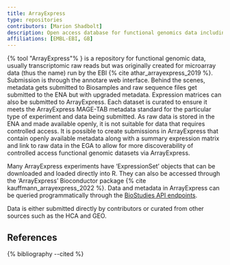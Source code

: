 ```yaml
---
title: ArrayExpress
type: repositories
contributors: [Marion Shadbolt]
description: Open access database for functional genomics data including transcriptomics and micro-arrays.
affiliations: [EMBL-EBI, GB]
---
```


{% tool "ArrayExpress"% } is a repository for functional genomic data, usually transcriptomic raw reads but was originally created for microarray data (thus the name) run by the EBI {% cite athar_arrayexpress_2019 %}. Submission is through the annotare web interface. Behind the scenes, metadata gets submitted to Biosamples and raw sequence files get submitted to the ENA but with upgraded metadata. Expression matrices can also be submitted to ArrayExpress. Each dataset is curated to ensure it meets the ArrayExpress MAGE-TAB metadata standard for the particular type of experiment and data being submitted. As raw data is stored in the ENA and made available openly, it is not suitable for data that requires controlled access. It is possible to create submissions in ArrayExpress that contain openly available metadata along with a summary expression matrix and link to raw data in the EGA to allow for more discoverability of controlled access functional genomic datasets via ArrayExpress.

Many ArrayExpress experiments have ‘ExpressionSet’ objects that can be downloaded and loaded directly into R. They can also be accessed through the ‘ArrayExpress’ Bioconductor package {% cite kauffmann_arrayexpress_2022 %}. Data and metadata in ArrayExpress can be queried programmatically through the [BioStudies API endpoints](https://www.ebi.ac.uk/biostudies/arrayexpress/help#programmatic).

Data is either submitted directly by contributors or curated from other sources such as the HCA and GEO.

## References

{% bibliography --cited %}
